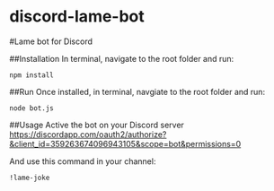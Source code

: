 # discord-lame-bot
#Lame bot for Discord

##Installation
In terminal, navigate to the root folder and run:
```
npm install
```

##Run
Once installed, in terminal, navgiate to the root folder and run:
```
node bot.js
```

##Usage
Active the bot on your Discord server
https://discordapp.com/oauth2/authorize?&client_id=359263674096943105&scope=bot&permissions=0

And use this command in your channel:
```
!lame-joke
```


